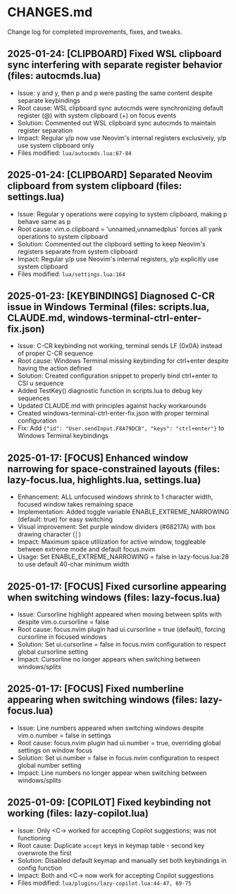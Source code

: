# CHANGES.md

Change log for completed improvements, fixes, and tweaks.

## 2025-01-24: [CLIPBOARD] Fixed WSL clipboard sync interfering with separate register behavior (files: autocmds.lua)
- Issue: <leader>y and y, then p and <leader>p were pasting the same content despite separate keybindings
- Root cause: WSL clipboard sync autocmds were synchronizing default register (@) with system clipboard (+) on focus events
- Solution: Commented out WSL clipboard sync autocmds to maintain register separation
- Impact: Regular y/p now use Neovim's internal registers exclusively, <leader>y/<leader>p use system clipboard only
- Files modified: `lua/autocmds.lua:67-84`

## 2025-01-24: [CLIPBOARD] Separated Neovim clipboard from system clipboard (files: settings.lua)
- Issue: Regular y operations were copying to system clipboard, making <leader>p behave same as p
- Root cause: vim.o.clipboard = 'unnamed,unnamedplus' forces all yank operations to system clipboard
- Solution: Commented out the clipboard setting to keep Neovim's registers separate from system clipboard
- Impact: Regular y/p use Neovim's internal registers, <leader>y/<leader>p explicitly use system clipboard
- Files modified: `lua/settings.lua:164`

## 2025-01-23: [KEYBINDINGS] Diagnosed C-CR issue in Windows Terminal (files: scripts.lua, CLAUDE.md, windows-terminal-ctrl-enter-fix.json)
- Issue: C-CR keybinding not working, terminal sends LF (0x0A) instead of proper C-CR sequence
- Root cause: Windows Terminal missing keybinding for ctrl+enter despite having the action defined
- Solution: Created configuration snippet to properly bind ctrl+enter to CSI u sequence
- Added TestKey() diagnostic function in scripts.lua to debug key sequences
- Updated CLAUDE.md with principles against hacky workarounds
- Created windows-terminal-ctrl-enter-fix.json with proper terminal configuration
- Fix: Add `{"id": "User.sendInput.F8A79DCB", "keys": "ctrl+enter"}` to Windows Terminal keybindings

## 2025-01-17: [FOCUS] Enhanced window narrowing for space-constrained layouts (files: lazy-focus.lua, highlights.lua, settings.lua)
- Enhancement: ALL unfocused windows shrink to 1 character width, focused window takes remaining space
- Implementation: Added toggle variable ENABLE_EXTREME_NARROWING (default: true) for easy switching
- Visual improvement: Set purple window dividers (#68217A) with box drawing character (│)
- Impact: Maximum space utilization for active window, toggleable between extreme mode and default focus.nvim
- Usage: Set ENABLE_EXTREME_NARROWING = false in lazy-focus.lua:28 to use default 40-char minimum width

## 2025-01-17: [FOCUS] Fixed cursorline appearing when switching windows (files: lazy-focus.lua)
- Issue: Cursorline highlight appeared when moving between splits with <C-w> despite vim.o.cursorline = false
- Root cause: focus.nvim plugin had ui.cursorline = true (default), forcing cursorline in focused windows
- Solution: Set ui.cursorline = false in focus.nvim configuration to respect global cursorline setting
- Impact: Cursorline no longer appears when switching between windows/splits

## 2025-01-17: [FOCUS] Fixed numberline appearing when switching windows (files: lazy-focus.lua)
- Issue: Line numbers appeared when switching windows despite vim.o.number = false in settings
- Root cause: focus.nvim plugin had ui.number = true, overriding global settings on window focus
- Solution: Set ui.number = false in focus.nvim configuration to respect global number setting
- Impact: Line numbers no longer appear when switching between windows/splits

## 2025-01-09: [COPILOT] Fixed <C-CR> keybinding not working (files: lazy-copilot.lua)
- Issue: Only <C-\> worked for accepting Copilot suggestions; <C-CR> was not functioning
- Root cause: Duplicate `accept` keys in keymap table - second key overwrote the first
- Solution: Disabled default keymap and manually set both keybindings in config function
- Impact: Both <C-CR> and <C-\> now work for accepting Copilot suggestions
- Files modified: `lua/plugins/lazy-copilot.lua:44-47, 69-75`